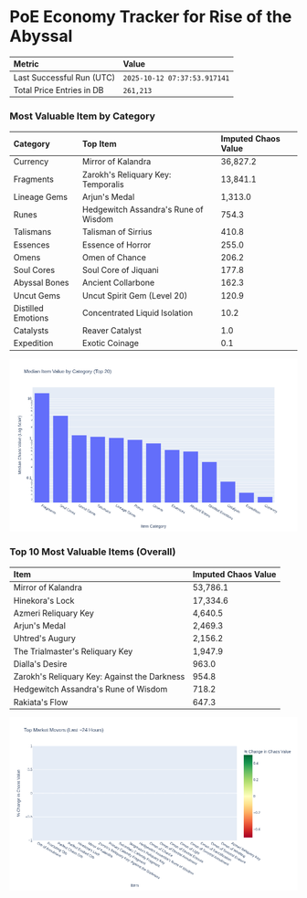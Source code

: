 # PoE Economy Tracker for Rise of the Abyssal

<!-- START_MAINTENANCE -->
| Metric | Value |
|:---|:---|
| Last Successful Run (UTC) | `2025-10-12 07:37:53.917141` |
| Total Price Entries in DB | `261,213` |

<!-- END_MAINTENANCE -->

<!-- START_DATAFRAME_DEBUG -->
<!-- END_DATAFRAME_DEBUG -->

<!-- START_CATEGORY_ANALYSIS -->
### Most Valuable Item by Category
| Category | Top Item | Imputed Chaos Value |
| :--- | :--- | :--- |
| Currency | Mirror of Kalandra | 36,827.2 |
| Fragments | Zarokh's Reliquary Key: Temporalis | 13,841.1 |
| Lineage Gems | Arjun's Medal | 1,313.0 |
| Runes | Hedgewitch Assandra's Rune of Wisdom | 754.3 |
| Talismans | Talisman of Sirrius | 410.8 |
| Essences | Essence of Horror | 255.0 |
| Omens | Omen of Chance | 206.2 |
| Soul Cores | Soul Core of Jiquani | 177.8 |
| Abyssal Bones | Ancient Collarbone | 162.3 |
| Uncut Gems | Uncut Spirit Gem (Level 20) | 120.9 |
| Distilled Emotions | Concentrated Liquid Isolation | 10.2 |
| Catalysts | Reaver Catalyst | 1.0 |
| Expedition | Exotic Coinage | 0.1 |


![Category Analysis Chart](charts/category_analysis.png)
<!-- END_ANALYSIS -->

<!-- START_ANALYSIS -->
### Top 10 Most Valuable Items (Overall)
| Item | Imputed Chaos Value |
| :--- | :--- |
| Mirror of Kalandra | 53,786.1 |
| Hinekora's Lock | 17,334.6 |
| Azmeri Reliquary Key | 4,640.5 |
| Arjun's Medal | 2,469.3 |
| Uhtred's Augury | 2,156.2 |
| The Trialmaster's Reliquary Key | 1,947.9 |
| Dialla's Desire | 963.0 |
| Zarokh's Reliquary Key: Against the Darkness | 954.8 |
| Hedgewitch Assandra's Rune of Wisdom | 718.2 |
| Rakiata's Flow | 647.3 |


![Market Movers Chart](charts/market_movers.png)
<!-- END_ANALYSIS -->
